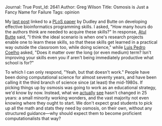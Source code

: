 Journal: True
Post_Id: 2641
Author: Greg Wilson
Title: Osmosis is Just a Fancy Name for Failure
Tags: opinion

<p>My <a href="|filename|2009-12-27-dudley-and-butte-on-software-skills.md">last post</a> linked to a <a href="http://www.ploscompbiol.org/article/info%3Adoi%2F10.1371%2Fjournal.pcbi.1000589">PLoS paper</a> by Dudley and Butte on developing effective bioinformatics programming skills. I asked, "How many hours do the authors think are needed to acquire these skills?" In response, <a href="http://med.stanford.edu/profiles/Atul_Butte">Atul Butte</a> said, "I think the ideal scenario is when one's research projects enable one to learn these skills, so that these skills get learned in a practical way outside the classroom too, while doing science," while <a href="http://www.mutualinformation.org/">Luis Pedro Coelho</a> asked, "Does it matter over the long (or even medium) term? Isn't improving your skills even you if aren't being immediately productive what school is for?"</p>
<p>To which I can only respond, "Yeah, but that doesn't work." People have been doing computational science for almost seventy years, and have been calling it the third branch of science since (at least) the mid-1980s. If picking things up by osmosis was going to work as an educational strategy, we'd know by now. Instead, what we <a href="|filename|/files/papers/secse-survey-2009.pdf">actually</a> <a href="|filename|/files/papers/amsci-survey-2009.pdf">see</a> hasn't changed in 25 years: a small minority working wonders, and the vast majority not even knowing where they ought to start. We don't expect grad students to pick up all the math and stats they need by osmosis, on their own, without any structured guidance&mdash;why should expect them to become proficient computationalists that way?</p>
